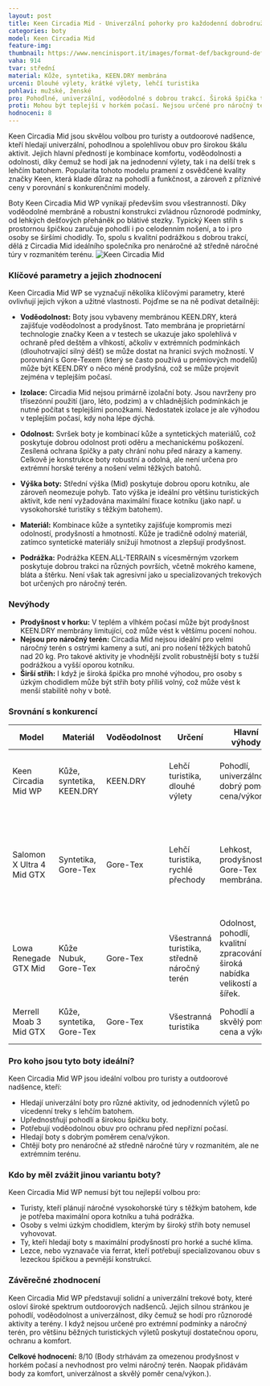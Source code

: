 ```yaml
---
layout: post
title: Keen Circadia Mid - Univerzální pohorky pro každodenní dobrodružství
categories: boty
model: Keen Circadia Mid
feature-img: 
thumbnail: https://www.nencinisport.it/images/format-def/background-def/end/articoli_varianti_foto/keen_circadia_mid_wp_w_525560_zoom_20221122160344.png
vaha: 914
tvar: střední
material: Kůže, syntetika, KEEN.DRY membrána
urceni: Dlouhé výlety, krátké výlety, lehčí turistika
pohlavi: mužské, ženské
pro: Pohodlné, univerzální, voděodolné s dobrou trakcí. Široká špička typická pro Keen. Skvělý poměr cena/výkon.
proti: Mohou být teplejší v horkém počasí. Nejsou určené pro náročný terén a těžké batohy.
hodnoceni: 8
---
```


Keen Circadia Mid jsou skvělou volbou pro turisty a outdoorové nadšence, kteří hledají univerzální, pohodlnou a spolehlivou obuv pro širokou škálu aktivit. Jejich hlavní předností je kombinace komfortu, voděodolnosti a odolnosti, díky čemuž se hodí jak na jednodenní výlety, tak i na delší trek s lehčím batohem. Popularita tohoto modelu pramení z osvědčené kvality značky Keen, která klade důraz na pohodlí a funkčnost, a zároveň z příznivé ceny v porovnání s konkurenčními modely.

Boty Keen Circadia Mid WP vynikají především svou všestranností. Díky voděodolné membráně a robustní konstrukci zvládnou různorodé podmínky, od lehkých dešťových přeháněk po blátivé stezky.  Typický Keen střih s prostornou špičkou zaručuje pohodlí i po celodenním nošení, a to i pro osoby se širšími chodidly.  To, spolu s kvalitní podrážkou s dobrou trakcí, dělá z Circadia Mid ideálního společníka pro nenáročné až středně náročné túry v rozmanitém terénu.
![Keen Circadia Mid](https://res.cloudinary.com/dvwv5cne3/image/fetch/w_auto,h_450,c_fill,g_auto,f_auto,q_auto/https://www.nencinisport.it/images/format-def/background-def/end/articoli_varianti_foto/keen_circadia_mid_wp_w_525560_zoom_20221122160344.png)

### Klíčové parametry a jejich zhodnocení

Keen Circadia Mid WP se vyznačují několika klíčovými parametry, které ovlivňují jejich výkon a užitné vlastnosti. Pojďme se na ně podívat detailněji:

*   **Voděodolnost:** Boty jsou vybaveny membránou KEEN.DRY, která zajišťuje voděodolnost a prodyšnost. Tato membrána je proprietární technologie značky Keen a v testech se ukazuje jako spolehlivá v ochraně před deštěm a vlhkostí, ačkoliv v extrémních podmínkách (dlouhotrvající silný déšť) se může dostat na hranici svých možností.  V porovnání s Gore-Texem (který se často používá u prémiových modelů) může být KEEN.DRY o něco méně prodyšná, což se může projevit zejména v teplejším počasí.

*   **Izolace:** Circadia Mid nejsou primárně izolační boty.  Jsou navrženy pro třísezónní použití (jaro, léto, podzim) a v chladnějších podmínkách je nutné počítat s teplejšími ponožkami.  Nedostatek izolace je ale výhodou v teplejším počasí, kdy noha lépe dýchá.

*   **Odolnost:** Svršek boty je kombinací kůže a syntetických materiálů, což poskytuje dobrou odolnost proti oděru a mechanickému poškození.  Zesílená ochrana špičky a paty chrání nohu před nárazy a kameny.  Celkově je konstrukce boty robustní a odolná, ale není určena pro extrémní horské terény a nošení velmi těžkých batohů.

*   **Výška boty:** Střední výška (Mid) poskytuje dobrou oporu kotníku, ale zároveň neomezuje pohyb.  Tato výška je ideální pro většinu turistických aktivit, kde není vyžadována maximální fixace kotníku (jako např. u vysokohorské turistiky s těžkým batohem).

*   **Materiál:** Kombinace kůže a syntetiky zajišťuje kompromis mezi odolností, prodyšností a hmotností.  Kůže je tradičně odolný materiál, zatímco syntetické materiály snižují hmotnost a zlepšují prodyšnost.

* **Podrážka:** Podrážka KEEN.ALL-TERRAIN s vícesměrným vzorkem poskytuje dobrou trakci na různých površích, včetně mokrého kamene, bláta a štěrku. Není však tak agresivní jako u specializovaných trekových bot určených pro náročný terén.

### Nevýhody

*   **Prodyšnost v horku:** V teplém a vlhkém počasí může být prodyšnost KEEN.DRY membrány limitující, což může vést k většímu pocení nohou.
*   **Nejsou pro náročný terén:** Circadia Mid nejsou ideální pro velmi náročný terén s ostrými kameny a sutí, ani pro nošení těžkých batohů nad 20 kg. Pro takové aktivity je vhodnější zvolit robustnější boty s tužší podrážkou a vyšší oporou kotníku.
*   **Širší střih:** I když je široká špička pro mnohé výhodou, pro osoby s úzkým chodidlem může být střih boty příliš volný, což může vést k menší stabilitě nohy v botě.

### Srovnání s konkurencí

| Model             | Materiál                      | Voděodolnost            | Určení                                     | Hlavní výhody                                                               | Hlavní nevýhody                                                                                                                         |
| ---------------- | ------------------------------ | ------------------------- | ------------------------------------------- | ---------------------------------------------------------------------------- | ----------------------------------------------------------------------------------------------------------------------------------------- |
| Keen Circadia Mid WP | Kůže, syntetika, KEEN.DRY    | KEEN.DRY                 | Lehčí turistika, dlouhé výlety              | Pohodlí, univerzálnost, dobrý poměr cena/výkon.                               | Mohou být teplejší v horku, nejsou pro náročný terén.                                                                                 |
| Salomon X Ultra 4 Mid GTX | Syntetika, Gore-Tex       | Gore-Tex                 | Lehčí turistika, rychlé přechody           | Lehkost, prodyšnost, Gore-Tex membrána.                                      | Cena může být vyšší, méně odolné než kožené modely, užší střih nemusí vyhovovet všem.                                                       |
| Lowa Renegade GTX Mid      | Kůže Nubuk, Gore-Tex       | Gore-Tex                 | Všestranná turistika, středně náročný terén | Odolnost, pohodlí, kvalitní zpracování, široká nabídka velikostí a šířek. | Vyšší cena, mohou být těžší než syntetické modely. Delší doba rozchození.                                                              |
| Merrell Moab 3 Mid GTX | Kůže, syntetika, Gore-Tex    | Gore-Tex                | Všestranná turistika                          |Pohodlí a skvělý poměr cena a výkon | Méně vhodné do náročného terénu|

### Pro koho jsou tyto boty ideální?

Keen Circadia Mid WP jsou ideální volbou pro turisty a outdoorové nadšence, kteří:

*   Hledají univerzální boty pro různé aktivity, od jednodenních výletů po vícedenní treky s lehčím batohem.
*   Upřednostňují pohodlí a širokou špičku boty.
*   Potřebují voděodolnou obuv pro ochranu před nepřízní počasí.
*   Hledají boty s dobrým poměrem cena/výkon.
*   Chtějí boty pro nenáročné až středně náročné túry v rozmanitém, ale ne extrémním terénu.

### Kdo by měl zvážit jinou variantu boty?

Keen Circadia Mid WP nemusí být tou nejlepší volbou pro:

*   Turisty, kteří plánují náročné vysokohorské túry s těžkým batohem, kde je potřeba maximální opora kotníku a tuhá podrážka.
*   Osoby s velmi úzkým chodidlem, kterým by široký střih boty nemusel vyhovovat.
*   Ty, kteří hledají boty s maximální prodyšností pro horké a suché klima.
*   Lezce, nebo vyznavače via ferrat, kteří potřebují specializovanou obuv s lezeckou špičkou a pevnější konstrukcí.

### Závěrečné zhodnocení

Keen Circadia Mid WP představují solidní a univerzální trekové boty, které osloví široké spektrum outdoorových nadšenců.  Jejich silnou stránkou je pohodlí, voděodolnost a univerzálnost, díky čemuž se hodí pro různorodé aktivity a terény.  I když nejsou určené pro extrémní podmínky a náročný terén, pro většinu běžných turistických výletů poskytují dostatečnou oporu, ochranu a komfort.

**Celkové hodnocení:** 8/10 (Body strhávám za omezenou prodyšnost v horkém počasí a nevhodnost pro velmi náročný terén. Naopak přidávám body za komfort, univerzálnost a skvělý poměr cena/výkon.).
